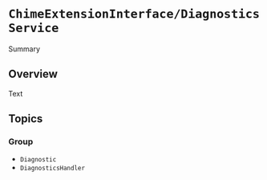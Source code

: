 # ``ChimeExtensionInterface/DiagnosticsService``

Summary

## Overview

Text

## Topics

### Group

- ``Diagnostic``
- ``DiagnosticsHandler``
